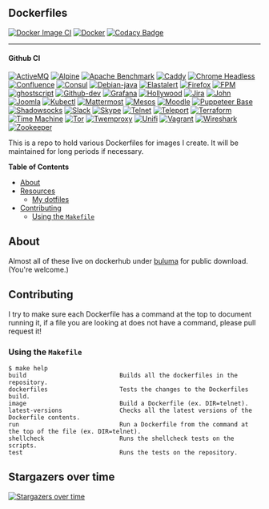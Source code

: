 ## Dockerfiles

[![Docker Image CI](https://github.com/buluma/docker-test/actions/workflows/docker.yml/badge.svg)](https://github.com/buluma/docker-test/actions/workflows/docker.yml) [![Docker](https://github.com/buluma/docker-test/actions/workflows/docker-publish.yml/badge.svg)](https://github.com/buluma/docker-test/actions/workflows/docker-publish.yml) [![Codacy Badge](https://app.codacy.com/project/badge/Grade/2879a7c83ffb496284d69ec3b92c7df7)](https://www.codacy.com/gh/buluma/docker-test/dashboard?utm_source=github.com&amp;utm_medium=referral&amp;utm_content=buluma/docker-test&amp;utm_campaign=Badge_Grade)

---
#### Github CI

[![ActiveMQ](https://github.com/buluma/docker-test/actions/workflows/activemq.yaml/badge.svg)](https://github.com/buluma/docker-test/actions/workflows/activemq.yaml) [![Alpine](https://github.com/buluma/docker-test/actions/workflows/alpine.yaml/badge.svg)](https://github.com/buluma/docker-test/actions/workflows/alpine.yaml) [![Apache Benchmark](https://github.com/buluma/dockerfiles/actions/workflows/ab.yaml/badge.svg)](https://github.com/buluma/dockerfiles/actions/workflows/ab.yaml) [![Caddy](https://github.com/buluma/docker-test/actions/workflows/caddy.yaml/badge.svg)](https://github.com/buluma/docker-test/actions/workflows/caddy.yaml) [![Chrome Headless](https://github.com/buluma/docker-test/actions/workflows/chrome-headless.yaml/badge.svg)](https://github.com/buluma/docker-test/actions/workflows/chrome-headless.yaml) [![Confluence](https://github.com/buluma/docker-test/actions/workflows/confluence.yaml/badge.svg)](https://github.com/buluma/docker-test/actions/workflows/confluence.yaml) [![Consul](https://github.com/buluma/dockerfiles/actions/workflows/consul.yaml/badge.svg)](https://github.com/buluma/dockerfiles/actions/workflows/consul.yaml) [![Debian-java](https://github.com/buluma/dockerfiles/actions/workflows/debian-java.yaml/badge.svg)](https://github.com/buluma/dockerfiles/actions/workflows/debian-java.yaml) [![Elastalert](https://github.com/buluma/docker-test/actions/workflows/elastalert.yaml/badge.svg)](https://github.com/buluma/docker-test/actions/workflows/elastalert.yaml) [![Firefox](https://github.com/buluma/dockerfiles/actions/workflows/firefox.yaml/badge.svg)](https://github.com/buluma/dockerfiles/actions/workflows/firefox.yaml) [![FPM](https://github.com/buluma/docker-test/actions/workflows/fpm.yaml/badge.svg)](https://github.com/buluma/docker-test/actions/workflows/fpm.yaml) [![ghostscript](https://github.com/buluma/dockerfiles/actions/workflows/ghostscript.yaml/badge.svg)](https://github.com/buluma/dockerfiles/actions/workflows/ghostscript.yaml) [![Github-dev](https://github.com/buluma/dockerfiles/actions/workflows/github-dev.yaml/badge.svg)](https://github.com/buluma/dockerfiles/actions/workflows/github-dev.yaml) [![Grafana](https://github.com/buluma/dockerfiles/actions/workflows/grafana.yaml/badge.svg)](https://github.com/buluma/dockerfiles/actions/workflows/grafana.yaml) [![Hollywood](https://github.com/buluma/dockerfiles/actions/workflows/hollywood.yaml/badge.svg)](https://github.com/buluma/dockerfiles/actions/workflows/hollywood.yaml) [![Jira](https://github.com/buluma/docker-test/actions/workflows/jira.yaml/badge.svg)](https://github.com/buluma/docker-test/actions/workflows/jira.yaml) [![John](https://github.com/buluma/dockerfiles/actions/workflows/john.yaml/badge.svg)](https://github.com/buluma/dockerfiles/actions/workflows/john.yaml) [![Joomla](https://github.com/buluma/dockerfiles/actions/workflows/joomla.yaml/badge.svg)](https://github.com/buluma/dockerfiles/actions/workflows/joomla.yaml) [![Kubectl](https://github.com/buluma/dockerfiles/actions/workflows/docker-kubectl.yaml/badge.svg)](https://github.com/buluma/dockerfiles/actions/workflows/docker-kubectl.yaml) [![Mattermost](https://github.com/buluma/docker-test/actions/workflows/mattermost.yaml/badge.svg)](https://github.com/buluma/docker-test/actions/workflows/mattermost.yaml) [![Mesos](https://github.com/buluma/dockerfiles/actions/workflows/mesos.yaml/badge.svg)](https://github.com/buluma/dockerfiles/actions/workflows/mesos.yaml) [![Moodle](https://github.com/buluma/dockerfiles/actions/workflows/moodle.yaml/badge.svg)](https://github.com/buluma/dockerfiles/actions/workflows/moodle.yaml) [![Puppeteer Base](https://github.com/buluma/docker-test/actions/workflows/puppeteer-base.yaml/badge.svg)](https://github.com/buluma/docker-test/actions/workflows/puppeteer-base.yaml) [![Shadowsocks](https://github.com/buluma/dockerfiles/actions/workflows/shadowsocks.yaml/badge.svg)](https://github.com/buluma/dockerfiles/actions/workflows/shadowsocks.yaml) [![Slack](https://github.com/buluma/dockerfiles/actions/workflows/slack.yaml/badge.svg)](https://github.com/buluma/dockerfiles/actions/workflows/slack.yaml) [![Skype](https://github.com/buluma/dockerfiles/actions/workflows/skype.yaml/badge.svg)](https://github.com/buluma/dockerfiles/actions/workflows/skype.yaml) [![Telnet](https://github.com/buluma/dockerfiles/actions/workflows/telnet.yml/badge.svg)](https://github.com/buluma/dockerfiles/actions/workflows/telnet.yml) [![Teleport](https://github.com/buluma/docker-test/actions/workflows/teleport.yaml/badge.svg)](https://github.com/buluma/docker-test/actions/workflows/teleport.yaml) [![Terraform](https://github.com/buluma/dockerfiles/actions/workflows/terraform.yaml/badge.svg)](https://github.com/buluma/dockerfiles/actions/workflows/terraform.yaml) [![Time Machine](https://github.com/buluma/docker-test/actions/workflows/time-machine.yaml/badge.svg)](https://github.com/buluma/docker-test/actions/workflows/time-machine.yaml) [![Tor](https://github.com/buluma/docker-test/actions/workflows/tor.yaml/badge.svg)](https://github.com/buluma/docker-test/actions/workflows/tor.yaml) [![Twemproxy](https://github.com/buluma/dockerfiles/actions/workflows/twemproxy.yaml/badge.svg)](https://github.com/buluma/dockerfiles/actions/workflows/twemproxy.yaml) [![Unifi](https://github.com/buluma/dockerfiles/actions/workflows/unifi.yaml/badge.svg)](https://github.com/buluma/dockerfiles/actions/workflows/unifi.yaml) [![Vagrant](https://github.com/buluma/docker-test/actions/workflows/vagrant.yml/badge.svg)](https://github.com/buluma/docker-test/actions/workflows/vagrant.yml) [![Wireshark](https://github.com/buluma/dockerfiles/actions/workflows/wireshark.yaml/badge.svg)](https://github.com/buluma/dockerfiles/actions/workflows/wireshark.yaml) [![Zookeeper](https://github.com/buluma/dockerfiles/actions/workflows/zookeeper.yaml/badge.svg)](https://github.com/buluma/dockerfiles/actions/workflows/zookeeper.yaml)


This is a repo to hold various Dockerfiles for images I create. It will be maintained for long periods if necessary.

**Table of Contents**

<!-- toc -->

- [About](#about)
- [Resources](#resources)
  * [My dotfiles](#my-dotfiles)
- [Contributing](#contributing)
  * [Using the `Makefile`](#using-the-makefile)

<!-- tocstop -->

## About

Almost all of these live on dockerhub under [buluma](https://hub.docker.com/u/buluma/) for public download. (You're
welcome.)

## Contributing

I try to make sure each Dockerfile has a command at the top to document running it,
if a file you are looking at does not have a command, please
pull request it!


### Using the `Makefile`

```
$ make help
build                          Builds all the dockerfiles in the repository.
dockerfiles                    Tests the changes to the Dockerfiles build.
image                          Build a Dockerfile (ex. DIR=telnet).
latest-versions                Checks all the latest versions of the Dockerfile contents.
run                            Run a Dockerfile from the command at the top of the file (ex. DIR=telnet).
shellcheck                     Runs the shellcheck tests on the scripts.
test                           Runs the tests on the repository.
```


## Stargazers over time

[![Stargazers over time](https://starchart.cc/buluma/dockerfiles.svg)](https://starchart.cc/buluma/dockerfiles)
